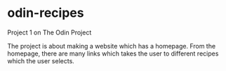 # odin-recipes
Project 1 on The Odin Project

The project is about making a website which has a homepage. From the homepage, there are many links which takes the user to different recipes which the user selects. 
